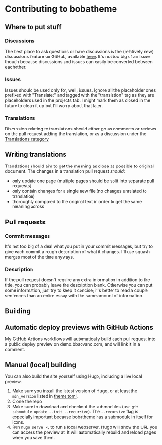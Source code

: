 # Contributing to bobatheme

## Where to put stuff

### Discussions

The best place to ask questions or have discussions is the (relatively new)
discussions feature on GitHub, available
[here](https://github.com/BBaoVanC/bbaovanc.com/discussions). It's not too big
of an issue though because discussions and issues can easily be converted
between eachother.

### Issues

Issues should be used only for, well, issues. Ignore all the placeholder ones
prefixed with "Translate:" and tagged with the "translation" tag as they are
placeholders used in the projects tab. I might mark them as closed in the future
to clean it up but I'll worry about that later.

### Translations

Discussion relating to translations should either go as comments or reviews on
the pull request adding the translation, or as a discussion under the
[Translations category](https://github.com/BBaoVanC/bbaovanc.com/discussions/categories/translations).

## Writing translations

Translations should aim to get the meaning as close as possible to original
document. The changes in a translation pull request *should*:

- only update one page (multiple pages should be split into separate pull
  requests)
- only contain changes for a single new file (no changes unrelated to
  translation)
- thoroughly compared to the original text in order to get the same meaning
  across

## Pull requests

### Commit messages

It's not too big of a deal what you put in your commit messages, but try to give
each commit a rough description of what it changes. I'll use squash merges most
of the time anyways.

### Description

If the pull request doesn't require any extra information in addition to the
title, you can probably leave the description blank. Otherwise you can put some
information, just try to keep it concise; it's better to read a couple sentences
than an entire essay with the same amount of information.

## Building

## Automatic deploy previews with GitHub Actions

My GitHub Actions workflows will automatically build each pull request into a
public deploy preview on demo.bbaovanc.com, and will link it in a comment.

## Manual (local) building

You can also build the site yourself using Hugo, including a live local preview.

1. Make sure you install the latest version of Hugo, or at least the
   `min_version` listed in
   [theme.toml](https://github.com/BBaoVanC/bobatheme/blob/master/theme.toml#L11).
2. Clone the repo
3. Make sure to download and checkout the submodules (use `git submodule update
   --init --recursive`). The `--recursive` flag is especially important because
   bobatheme has a submodule in itself for icons.
4. Run `hugo serve -D` to run a local webserver. Hugo will show the URL you can
   access the preview at. It will automatically rebuild and reload pages when
   you save them.
